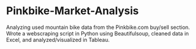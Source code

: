 # Pinkbike-Market-Analysis
Analyzing used mountain bike data from the Pinkbike.com buy/sell section.  Wrote a webscraping script in Python using Beautifulsoup, cleaned data in Excel, and analyzed/visualized in Tableau.  


